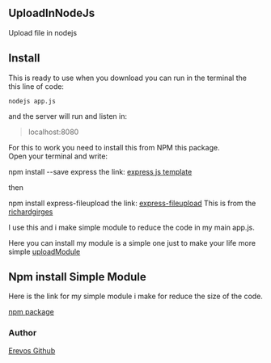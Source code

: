 ## UploadInNodeJs
Upload file in nodejs

## Install
This is ready to use when you download you can run in the terminal the <br> 
this line of code:
```
nodejs app.js
```
and the server will run and listen in:
> localhost:8080


 
For this to work you need to install this from NPM this package.<br>
Open your terminal and write:

npm install --save express the link:
[express js template](https://expressjs.com/)

then 

npm install express-fileupload the link:
[express-fileupload](https://www.npmjs.com/package/express-fileupload)
This is from the [richardgirges](https://www.npmjs.com/~richardgirges) 

I use this and i make simple module to reduce the code in my main app.js.

Here you can install my module is a simple one just to make your life more simple
[uploadModule](https://www.npmjs.com/~orfeas) 

## Npm install Simple Module
Here is the link for my simple module i make for reduce the size of the code.

[npm package](https://www.npmjs.com/package/uploadnodejs)
### Author

[Erevos Github](https://github.com/erevos-13)


